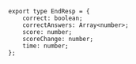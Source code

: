     export type EndResp = {
        correct: boolean;
        correctAnswers: Array<number>;
        score: number;
        scoreChange: number;
        time: number;
    };

    